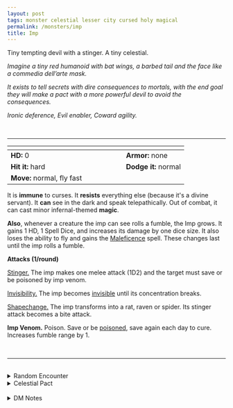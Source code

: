 ```yaml
---
layout: post
tags: monster celestial lesser city cursed holy magical
permalink: /monsters/imp
title: Imp
---
```


Tiny tempting devil with a stinger. A tiny celestial.

_Imagine a tiny red humanoid with bat wings, a barbed tail and the face like a commedia dell’arte mask._

_It exists to tell secrets with dire consequences to mortals, with the end goal they will make a pact with a more powerful devil to avoid the consequences._

_Ironic deference, Evil enabler, Coward agility._

<br>

---

|  <span style="display: inline-block; width:250px"></span>  |  |
| -------- | --------|
| **HD:** 0 | **Armor:** none  |
| **Hit it:** hard    | **Dodge it:** normal  |
| **Move:** normal, fly fast     |   | 

It is **immune** to curses. 
It **resists** everything else (because it's a divine servant).
It **can** see in the dark and speak telepathically.
Out of combat, it can cast minor infernal-themed **magic**.

**Also**, whenever a creature the imp can see rolls a fumble, the Imp grows.  It gains 1 HD, 1 Spell Dice, and increases its damage by one dice size.  It also loses the ability to fly and gains the [Maleficence](/2020/11/13/maleficence/) spell.  These changes last until the imp rolls a fumble.

**Attacks (1/round)**

<ins>Stinger.</ins> The imp makes one melee attack (1D2) and the target must save or be poisoned by imp venom.

<ins>Invisibility.</ins> The imp becomes [invisible](/2020/11/10/extra-rules/#conditions) until its concentration breaks.

<ins>Shapechange.</ins> The imp transforms into a rat, raven or spider. Its stinger attack becomes a bite attack.

<span class="alchemy">**Imp Venom.** Poison. Save or be [poisoned](/2020/11/10/extra-rules/#conditions), save again each day to cure. Increases fumble range by 1.</span>

<br>

---

<br>

<details markdown="1">
<summary>Random Encounter</summary>
1. **Monster:** 1D4 imps or 1 imp swarm
1. **Lair:** A poorly attended arcane machine, owned by a spellcaster. <br>    &nbsp; OR <br>    **Omen:** Impish cackling.
1. **Spoor:** A freshly made obscene tag.
1. **Tracks:** High pitched giggles.
1. **Trace:** An arcane grimoire, desecrated.
1. **Trace:** Obscene tags on magical equipment.
</details>

<details markdown="1">
<summary>Celestial Pact</summary>
Evil celestials give the reward and the quest at the same time, then try to make accomplishing the quest impossible within the decided time frame. Good celestials give a quest first and the reward upon completion. The price of breaking a pact is always your soul.

**Reward:**

1. A red imp follower.
2. A spell scroll with a random spell.
3. A potion of healing.
4. The way to contact a more powerful celestial.
5. A wizard apprentice follower.
6. Tiny goat horns and the ability to cast [Bewitch](/2020/11/13/bewitch/).

**Quest:**

1. Steal a spell from an archmage.
1. Steal the plan for a magical apparatus.
2. Make a pact with a celestial.
3. Graduate first of your class from the academy.
4. Create a new, very powerful spell.
5. Ruin a wizard’s reputation.
</details>

<br>

<details markdown="1">
<summary>DM Notes</summary>
Imps have an awkward position in DnD's cosmology as being clearly chaotic agents of order. I love it. I see their goal as being to push people into making bad decisions, and the concept of a bad decision as being lawful in itself. I based this version from the classic DnD imp, but added the fumble twist from [Goblin Punch](/2019/11/triggered.html).</details>
